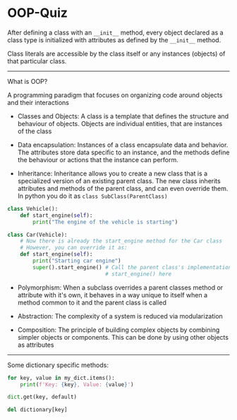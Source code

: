 # OOP-Quiz

After defining a class with an `__init__` method, every object
declared as a class type is initialized with attributes as defined
by the `__init__` method.

Class literals are accessible by the class itself or any instances (objects)
of that particular class.

---
What is OOP?

A programming paradigm that focuses on organizing code around objects and their interactions

* Classes and Objects: A class is a template that defines the structure and
behaviour of objects. Objects are individual entities, that are instances of the
class

* Data encapsulation: Instances of a class encapsulate data and behavior. The attributes
store data specific to an instance, and the methods define the behaviour or
actions that the instance can perform.

* Inheritance: Inheritance allows you to create a new class that is a
specialized version of an existing parent class. The new class inherits
attributes and methods of the parent class, and can even override them.
In python you do it as `class SubClass(ParentClass)`

```python
class Vehicle():
    def start_engine(self):
        print("The engine of the vehicle is starting")

class Car(Vehicle):
    # Now there is already the start_engine method for the Car class
    # However, you can override it as:
    def start_engine(self):
        print("Starting car engine")
        super().start_engine() # Call the parent class's implementation of 
                               # start_engine() here
```

* Polymorphism: When a subclass overrides a parent classes method or attribute
with it's own, it behaves in a way unique to itself when a method common to it
and the parent class is called

* Abstraction: The complexity of a system is reduced via modularization

* Composition: The principle of building complex objects by combining simpler
objects or components. This can be done by using other objects as attributes

---
Some dictionary specific methods:

```python
for key, value in my_dict.items():
    print(f'Key: {key}, Value: {value}')
```

```python
dict.get(key, default)
```

```python
del dictionary[key]
```
